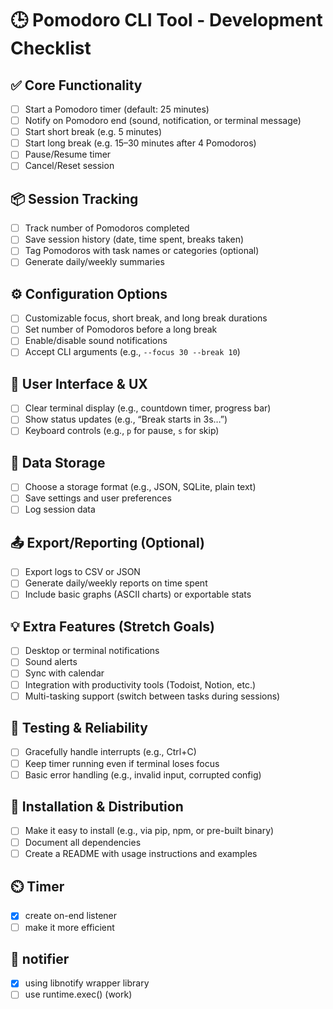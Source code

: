 # 🕒 Pomodoro CLI Tool - Development Checklist

## ✅ Core Functionality
- [ ] Start a Pomodoro timer (default: 25 minutes)
- [ ] Notify on Pomodoro end (sound, notification, or terminal message)
- [ ] Start short break (e.g. 5 minutes)
- [ ] Start long break (e.g. 15–30 minutes after 4 Pomodoros)
- [ ] Pause/Resume timer
- [ ] Cancel/Reset session

## 📦 Session Tracking
- [ ] Track number of Pomodoros completed
- [ ] Save session history (date, time spent, breaks taken)
- [ ] Tag Pomodoros with task names or categories (optional)
- [ ] Generate daily/weekly summaries

## ⚙️ Configuration Options
- [ ] Customizable focus, short break, and long break durations
- [ ] Set number of Pomodoros before a long break
- [ ] Enable/disable sound notifications
- [ ] Accept CLI arguments (e.g., `--focus 30 --break 10`)

## 🧠 User Interface & UX
- [ ] Clear terminal display (e.g., countdown timer, progress bar)
- [ ] Show status updates (e.g., “Break starts in 3s…”)
- [ ] Keyboard controls (e.g., `p` for pause, `s` for skip)

## 📁 Data Storage
- [ ] Choose a storage format (e.g., JSON, SQLite, plain text)
- [ ] Save settings and user preferences
- [ ] Log session data

## 📤 Export/Reporting (Optional)
- [ ] Export logs to CSV or JSON
- [ ] Generate daily/weekly reports on time spent
- [ ] Include basic graphs (ASCII charts) or exportable stats

## 💡 Extra Features (Stretch Goals)
- [ ] Desktop or terminal notifications
- [ ] Sound alerts
- [ ] Sync with calendar
- [ ] Integration with productivity tools (Todoist, Notion, etc.)
- [ ] Multi-tasking support (switch between tasks during sessions)

## 🧪 Testing & Reliability
- [ ] Gracefully handle interrupts (e.g., Ctrl+C)
- [ ] Keep timer running even if terminal loses focus
- [ ] Basic error handling (e.g., invalid input, corrupted config)

## 🔄 Installation & Distribution
- [ ] Make it easy to install (e.g., via pip, npm, or pre-built binary)
- [ ] Document all dependencies
- [ ] Create a README with usage instructions and examples

## ⏲️ Timer
- [x] create on-end listener
- [ ] make it more efficient
## 󱇮 notifier
- [x] using libnotify wrapper library
- [ ] use runtime.exec() (work)
